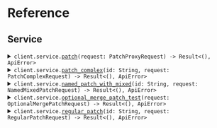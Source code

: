 # Reference
## Service
<details><summary><code>client.service.<a href="/src/api/resources/service/client.rs">patch</a>(request: PatchProxyRequest) -> Result<(), ApiError></code></summary>
<dl>
<dd>

#### 🔌 Usage

<dl>
<dd>

<dl>
<dd>

```rust
use seed_content_types::prelude::*;

#[tokio::main]
async fn main() {
    let config = ClientConfig {
        ..Default::default()
    };
    let client = ContentTypesClient::new(config).expect("Failed to build client");
    client
        .service
        .patch(
            &PatchProxyRequest {
                application: Some("application".to_string()),
                require_auth: Some(true),
            },
            None,
        )
        .await;
}
```
</dd>
</dl>
</dd>
</dl>

#### ⚙️ Parameters

<dl>
<dd>

<dl>
<dd>

**application:** `Option<String>` 
    
</dd>
</dl>

<dl>
<dd>

**require_auth:** `Option<bool>` 
    
</dd>
</dl>
</dd>
</dl>


</dd>
</dl>
</details>

<details><summary><code>client.service.<a href="/src/api/resources/service/client.rs">patch_complex</a>(id: String, request: PatchComplexRequest) -> Result<(), ApiError></code></summary>
<dl>
<dd>

#### 📝 Description

<dl>
<dd>

<dl>
<dd>

Update with JSON merge patch - complex types.
This endpoint demonstrates the distinction between:
- optional<T> fields (can be present or absent, but not null)
- optional<nullable<T>> fields (can be present, absent, or null)
</dd>
</dl>
</dd>
</dl>

#### 🔌 Usage

<dl>
<dd>

<dl>
<dd>

```rust
use seed_content_types::prelude::*;

#[tokio::main]
async fn main() {
    let config = ClientConfig {
        ..Default::default()
    };
    let client = ContentTypesClient::new(config).expect("Failed to build client");
    client
        .service
        .patch_complex(
            &"id".to_string(),
            &PatchComplexRequest {
                name: Some("name".to_string()),
                age: Some(1),
                active: Some(true),
                metadata: Some(HashMap::from([(
                    "metadata".to_string(),
                    serde_json::json!({"key":"value"}),
                )])),
                tags: Some(vec!["tags".to_string(), "tags".to_string()]),
                email: Some(Some("email".to_string())),
                nickname: Some(Some("nickname".to_string())),
                bio: Some(Some("bio".to_string())),
                profile_image_url: Some(Some("profileImageUrl".to_string())),
                settings: Some(Some(HashMap::from([(
                    "settings".to_string(),
                    serde_json::json!({"key":"value"}),
                )]))),
            },
            None,
        )
        .await;
}
```
</dd>
</dl>
</dd>
</dl>

#### ⚙️ Parameters

<dl>
<dd>

<dl>
<dd>

**id:** `String` 
    
</dd>
</dl>

<dl>
<dd>

**name:** `Option<String>` 
    
</dd>
</dl>

<dl>
<dd>

**age:** `Option<i64>` 
    
</dd>
</dl>

<dl>
<dd>

**active:** `Option<bool>` 
    
</dd>
</dl>

<dl>
<dd>

**metadata:** `Option<std::collections::HashMap<String, serde_json::Value>>` 
    
</dd>
</dl>

<dl>
<dd>

**tags:** `Option<Vec<String>>` 
    
</dd>
</dl>

<dl>
<dd>

**email:** `Option<Option<String>>` 
    
</dd>
</dl>

<dl>
<dd>

**nickname:** `Option<Option<String>>` 
    
</dd>
</dl>

<dl>
<dd>

**bio:** `Option<Option<String>>` 
    
</dd>
</dl>

<dl>
<dd>

**profile_image_url:** `Option<Option<String>>` 
    
</dd>
</dl>

<dl>
<dd>

**settings:** `Option<Option<std::collections::HashMap<String, serde_json::Value>>>` 
    
</dd>
</dl>
</dd>
</dl>


</dd>
</dl>
</details>

<details><summary><code>client.service.<a href="/src/api/resources/service/client.rs">named_patch_with_mixed</a>(id: String, request: NamedMixedPatchRequest) -> Result<(), ApiError></code></summary>
<dl>
<dd>

#### 📝 Description

<dl>
<dd>

<dl>
<dd>

Named request with mixed optional/nullable fields and merge-patch content type.
This should trigger the NPE issue when optional fields aren't initialized.
</dd>
</dl>
</dd>
</dl>

#### 🔌 Usage

<dl>
<dd>

<dl>
<dd>

```rust
use seed_content_types::prelude::*;

#[tokio::main]
async fn main() {
    let config = ClientConfig {
        ..Default::default()
    };
    let client = ContentTypesClient::new(config).expect("Failed to build client");
    client
        .service
        .named_patch_with_mixed(
            &"id".to_string(),
            &NamedMixedPatchRequest {
                app_id: Some("appId".to_string()),
                instructions: Some("instructions".to_string()),
                active: Some(true),
            },
            None,
        )
        .await;
}
```
</dd>
</dl>
</dd>
</dl>

#### ⚙️ Parameters

<dl>
<dd>

<dl>
<dd>

**id:** `String` 
    
</dd>
</dl>

<dl>
<dd>

**app_id:** `Option<String>` 
    
</dd>
</dl>

<dl>
<dd>

**instructions:** `Option<String>` 
    
</dd>
</dl>

<dl>
<dd>

**active:** `Option<bool>` 
    
</dd>
</dl>
</dd>
</dl>


</dd>
</dl>
</details>

<details><summary><code>client.service.<a href="/src/api/resources/service/client.rs">optional_merge_patch_test</a>(request: OptionalMergePatchRequest) -> Result<(), ApiError></code></summary>
<dl>
<dd>

#### 📝 Description

<dl>
<dd>

<dl>
<dd>

Test endpoint to verify Optional field initialization and JsonSetter with Nulls.SKIP.
This endpoint should:
1. Not NPE when fields are not provided (tests initialization)
2. Not NPE when fields are explicitly null in JSON (tests Nulls.SKIP)
</dd>
</dl>
</dd>
</dl>

#### 🔌 Usage

<dl>
<dd>

<dl>
<dd>

```rust
use seed_content_types::prelude::*;

#[tokio::main]
async fn main() {
    let config = ClientConfig {
        ..Default::default()
    };
    let client = ContentTypesClient::new(config).expect("Failed to build client");
    client
        .service
        .optional_merge_patch_test(
            &OptionalMergePatchRequest {
                required_field: "requiredField".to_string(),
                optional_string: Some("optionalString".to_string()),
                optional_integer: Some(1),
                optional_boolean: Some(true),
                nullable_string: Some("nullableString".to_string()),
            },
            None,
        )
        .await;
}
```
</dd>
</dl>
</dd>
</dl>

#### ⚙️ Parameters

<dl>
<dd>

<dl>
<dd>

**required_field:** `String` 
    
</dd>
</dl>

<dl>
<dd>

**optional_string:** `Option<String>` 
    
</dd>
</dl>

<dl>
<dd>

**optional_integer:** `Option<i64>` 
    
</dd>
</dl>

<dl>
<dd>

**optional_boolean:** `Option<bool>` 
    
</dd>
</dl>

<dl>
<dd>

**nullable_string:** `Option<String>` 
    
</dd>
</dl>
</dd>
</dl>


</dd>
</dl>
</details>

<details><summary><code>client.service.<a href="/src/api/resources/service/client.rs">regular_patch</a>(id: String, request: RegularPatchRequest) -> Result<(), ApiError></code></summary>
<dl>
<dd>

#### 📝 Description

<dl>
<dd>

<dl>
<dd>

Regular PATCH endpoint without merge-patch semantics
</dd>
</dl>
</dd>
</dl>

#### 🔌 Usage

<dl>
<dd>

<dl>
<dd>

```rust
use seed_content_types::prelude::*;

#[tokio::main]
async fn main() {
    let config = ClientConfig {
        ..Default::default()
    };
    let client = ContentTypesClient::new(config).expect("Failed to build client");
    client
        .service
        .regular_patch(
            &"id".to_string(),
            &RegularPatchRequest {
                field_1: Some("field1".to_string()),
                field_2: Some(1),
            },
            None,
        )
        .await;
}
```
</dd>
</dl>
</dd>
</dl>

#### ⚙️ Parameters

<dl>
<dd>

<dl>
<dd>

**id:** `String` 
    
</dd>
</dl>

<dl>
<dd>

**field_1:** `Option<String>` 
    
</dd>
</dl>

<dl>
<dd>

**field_2:** `Option<i64>` 
    
</dd>
</dl>
</dd>
</dl>


</dd>
</dl>
</details>
